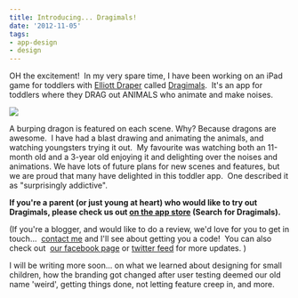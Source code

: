 ```yaml
---
title: Introducing... Dragimals!
date: '2012-11-05'
tags:
- app-design
- design
---
```


OH the excitement!  In my very spare time, I have been working on an iPad game for toddlers with 
[Elliott Draper](http://kickcode.com) called 
[Dragimals](http://dragimals.com).  It's an app for toddlers where they DRAG out ANIMALS who animate and make noises.

![](http://thisiscapra.com/wp-content/uploads/2012/11/pond-300x200.png)

A burping dragon is featured on each scene. Why? Because dragons are awesome.  I have had a blast drawing and animating the animals, and watching youngsters trying it out.  My favourite was watching both an 11-month old and a 3-year old enjoying it and delighting over the noises and animations. We have lots of future plans for new scenes and features, but we are proud that many have delighted in this toddler app.  One described it as "surprisingly addictive".


**If you're a parent (or just young at heart) who would like to try out Dragimals, please check us out 
[on the app store](http://dragimals.com) (Search for Dragimals).**



(If you're a blogger, and would like to do a review, we'd love for you to get in touch... 
[contact me](http://thisiscapra.com/contact) and I'll see about getting you a code!  You can also check out 
[our facebook page](http://www.facebook.com/dragimals) or 
[twitter feed](http://twitter.com/dragimals) for more updates. )

I will be writing more soon... on what we learned about designing for small children, how the branding got changed after user testing deemed our old name 'weird', getting things done, not letting feature creep in, and more.
